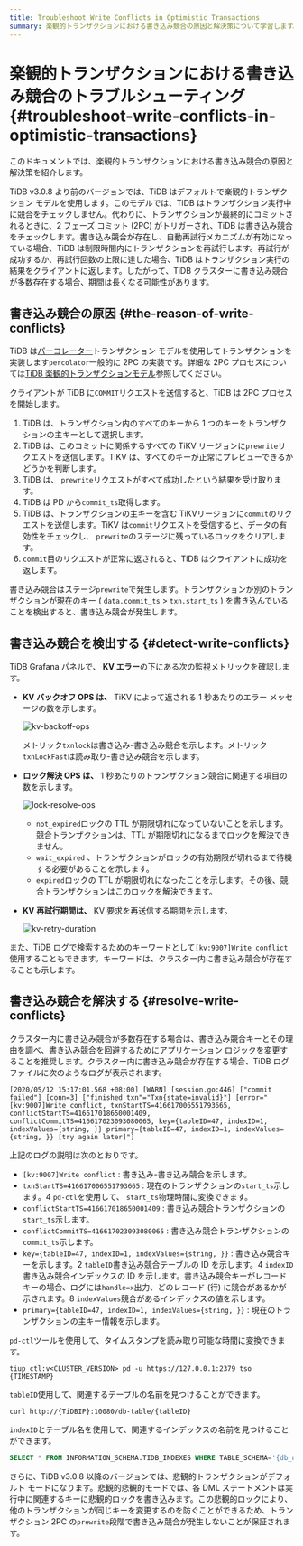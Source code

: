 ```yaml
---
title: Troubleshoot Write Conflicts in Optimistic Transactions
summary: 楽観的トランザクションにおける書き込み競合の原因と解決策について学習します。
---
```


# 楽観的トランザクションにおける書き込み競合のトラブルシューティング {#troubleshoot-write-conflicts-in-optimistic-transactions}

このドキュメントでは、楽観的トランザクションにおける書き込み競合の原因と解決策を紹介します。

TiDB v3.0.8 より前のバージョンでは、TiDB はデフォルトで楽観的トランザクション モデルを使用します。このモデルでは、TiDB はトランザクション実行中に競合をチェックしません。代わりに、トランザクションが最終的にコミットされるときに、2 フェーズ コミット (2PC) がトリガーされ、TiDB は書き込み競合をチェックします。書き込み競合が存在し、自動再試行メカニズムが有効になっている場合、TiDB は制限時間内にトランザクションを再試行します。再試行が成功するか、再試行回数の上限に達した場合、TiDB はトランザクション実行の結果をクライアントに返します。したがって、TiDB クラスターに書き込み競合が多数存在する場合、期間は長くなる可能性があります。

## 書き込み競合の原因 {#the-reason-of-write-conflicts}

TiDB は[パーコレーター](https://www.usenix.org/legacy/event/osdi10/tech/full_papers/Peng.pdf)トランザクション モデルを使用してトランザクションを実装します`percolator`一般的に 2PC の実装です。詳細な 2PC プロセスについては[TiDB 楽観的トランザクションモデル](/optimistic-transaction.md)参照してください。

クライアントが TiDB に`COMMIT`リクエストを送信すると、TiDB は 2PC プロセスを開始します。

1.  TiDB は、トランザクション内のすべてのキーから 1 つのキーをトランザクションの主キーとして選択します。
2.  TiDB は、このコミットに関係するすべての TiKV リージョンに`prewrite`リクエストを送信します。TiKV は、すべてのキーが正常にプレビューできるかどうかを判断します。
3.  TiDB は、 `prewrite`リクエストがすべて成功したという結果を受け取ります。
4.  TiDB は PD から`commit_ts`取得します。
5.  TiDB は、トランザクションの主キーを含む TiKVリージョンに`commit`のリクエストを送信します。TiKV は`commit`リクエストを受信すると、データの有効性をチェックし、 `prewrite`のステージに残っているロックをクリアします。
6.  `commit`目のリクエストが正常に返されると、TiDB はクライアントに成功を返します。

書き込み競合はステージ`prewrite`で発生します。トランザクションが別のトランザクションが現在のキー ( `data.commit_ts` &gt; `txn.start_ts` ) を書き込んでいることを検出すると、書き込み競合が発生します。

## 書き込み競合を検出する {#detect-write-conflicts}

TiDB Grafana パネルで、 **KV エラー**の下にある次の監視メトリックを確認します。

-   **KV バックオフ OPS は、** TiKV によって返される 1 秒あたりのエラー メッセージの数を示します。

    ![kv-backoff-ops](https://docs-download.pingcap.com/media/images/docs/troubleshooting-write-conflict-kv-backoff-ops.png)

    メトリック`txnlock`は書き込み-書き込み競合を示します。メトリック`txnLockFast`は読み取り-書き込み競合を示します。

-   **ロック解決 OPS は、** 1 秒あたりのトランザクション競合に関連する項目の数を示します。

    ![lock-resolve-ops](https://docs-download.pingcap.com/media/images/docs/troubleshooting-write-conflict-lock-resolve-ops.png)

    -   `not_expired`ロックの TTL が期限切れになっていないことを示します。競合トランザクションは、TTL が期限切れになるまでロックを解決できません。
    -   `wait_expired` 、トランザクションがロックの有効期限が切れるまで待機する必要があることを示します。
    -   `expired`ロックの TTL が期限切れになったことを示します。その後、競合トランザクションはこのロックを解決できます。

-   **KV 再試行期間は、** KV 要求を再送信する期間を示します。

    ![kv-retry-duration](https://docs-download.pingcap.com/media/images/docs/troubleshooting-write-conflict-kv-retry-duration.png)

また、TiDB ログで検索するためのキーワードとして`[kv:9007]Write conflict`使用することもできます。キーワードは、クラスター内に書き込み競合が存在することも示します。

## 書き込み競合を解決する {#resolve-write-conflicts}

クラスター内に書き込み競合が多数存在する場合は、書き込み競合キーとその理由を調べ、書き込み競合を回避するためにアプリケーション ロジックを変更することを推奨します。クラスター内に書き込み競合が存在する場合、TiDB ログ ファイルに次のようなログが表示されます。

```log
[2020/05/12 15:17:01.568 +08:00] [WARN] [session.go:446] ["commit failed"] [conn=3] ["finished txn"="Txn{state=invalid}"] [error="[kv:9007]Write conflict, txnStartTS=416617006551793665, conflictStartTS=416617018650001409, conflictCommitTS=416617023093080065, key={tableID=47, indexID=1, indexValues={string, }} primary={tableID=47, indexID=1, indexValues={string, }} [try again later]"]
```

上記のログの説明は次のとおりです。

-   `[kv:9007]Write conflict` : 書き込み-書き込み競合を示します。
-   `txnStartTS=416617006551793665` : 現在のトランザクションの`start_ts`示します。4 `pd-ctl`を使用して、 `start_ts`物理時間に変換できます。
-   `conflictStartTS=416617018650001409` : 書き込み競合トランザクションの`start_ts`示します。
-   `conflictCommitTS=416617023093080065` : 書き込み競合トランザクションの`commit_ts`示します。
-   `key={tableID=47, indexID=1, indexValues={string, }}` : 書き込み競合キーを示します。2 `tableID`書き込み競合テーブルの ID を示します。4 `indexID`書き込み競合インデックスの ID を示します。書き込み競合キーがレコード キーの場合、ログには`handle=x`出力、どのレコード (行) に競合があるかが示されます。8 `indexValues`競合があるインデックスの値を示します。
-   `primary={tableID=47, indexID=1, indexValues={string, }}` : 現在のトランザクションの主キー情報を示します。

`pd-ctl`ツールを使用して、タイムスタンプを読み取り可能な時間に変換できます。

```shell
tiup ctl:v<CLUSTER_VERSION> pd -u https://127.0.0.1:2379 tso {TIMESTAMP}
```

`tableID`使用して、関連するテーブルの名前を見つけることができます。

```shell
curl http://{TiDBIP}:10080/db-table/{tableID}
```

`indexID`とテーブル名を使用して、関連するインデックスの名前を見つけることができます。

```sql
SELECT * FROM INFORMATION_SCHEMA.TIDB_INDEXES WHERE TABLE_SCHEMA='{db_name}' AND TABLE_NAME='{table_name}' AND INDEX_ID={indexID};
```

さらに、TiDB v3.0.8 以降のバージョンでは、悲観的トランザクションがデフォルト モードになります。悲観的悲観的モードでは、各 DML ステートメントは実行中に関連するキーに悲観的ロックを書き込みます。この悲観的ロックにより、他のトランザクションが同じキーを変更するのを防ぐことができるため、トランザクション 2PC の`prewrite`段階で書き込み競合が発生しないことが保証されます。
